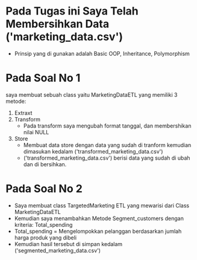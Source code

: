 # Pada Tugas ini Saya Telah Membersihkan Data ('marketing_data.csv')
- Prinsip yang di gunakan adalah Basic OOP, Inheritance, Polymorphism

# Pada Soal No 1 
saya membuat sebuah class yaitu MarketingDataETL yang memiliki 3 metode:
1. Extraxt
2. Transform
   - Pada transform saya mengubah format tanggal, dan membershikan nilai NULL
3. Store
   - Membuat data store dengan data yang sudah di tranform kemudian dimasukan kedalam ('transformed_marketing_data.csv')
   - ('transformed_marketing_data.csv') berisi data yang sudah di ubah dan di bersihkan.

# Pada Soal No 2
- Saya membuat class TargetedMarketing ETL yang mewarisi dari Class MarketingDataETL
- Kemudian saya menambahkan Metode Segment_customers dengan kriteria: Total_spending
- Total_spending = Mengelompokkan pelanggan berdasarkan jumlah harga produk yang dibeli
- Kemudian hasil tersebut di simpan kedalam ('segmented_marketing_data.csv')
